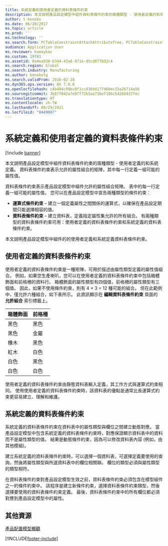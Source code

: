```yaml
---
title: 系統定義和使用者定義的資料表條件約束
description: 本文說明產品設定模型中組件資料表條件約束的兩種類型 - 使用者定義的和系統定義。 資料表條件約束表示允許的屬性組合的矩陣，其中每一行定義一組可能的屬性值。
author: t-benebo
ms.date: 06/20/2017
ms.topic: article
ms.prod: ''
ms.technology: ''
ms.search.form: PCTableConstraintAttachAttributeTree, PCTableConstraintColumnSystem, PCTableConstraintContentUserDef, PCTableConstraintDefinition, PCTableConstraintWizard
audience: Application User
ms.reviewer: kamaybac
ms.custom: 19781
ms.assetid: 0a4ea930-b344-43a8-871e-d5cd077892c4
ms.search.region: Global
ms.search.industry: Manufacturing
ms.author: benebotg
ms.search.validFrom: 2016-02-28
ms.dyn365.ops.version: AX 7.0.0
ms.openlocfilehash: c4b484c99bc8f1cc830d4177460ec15a26714a56
ms.sourcegitcommit: 3b87f042a7e97f72b5aa73bef186c5426b937fec
ms.translationtype: HT
ms.contentlocale: zh-TW
ms.lasthandoff: 09/29/2021
ms.locfileid: "8449007"
---
```

# <a name="system-defined-and-user-defined-table-constraints"></a>系統定義和使用者定義的資料表條件約束

[!include [banner](../includes/banner.md)]

本文說明產品設定模型中組件資料表條件約束的兩種類型 - 使用者定義的和系統定義。 資料表條件約束表示允許的屬性組合的矩陣，其中每一行定義一組可能的屬性值。

資料表條件約束表示產品設定模型中組件允許的屬性組合矩陣。 表中的每一行定義一組可能的屬性值。 您可以在產品設定模型中宣告兩種類型的條件約束：

-   **運算式條件約束** – 建立一個定義屬性之間關係的運算式，以確保在產品設定期間只能選擇相容的值。
-   **資料表條件約束** – 建立資料表，定義指定屬性集允許的所有組合。 有兩種類型的資料表條件約束可用：使用者定義的資料表條件約束和系統定義的資料表條件約束。

本文說明產品設定模型中組件的的使用者定義和系統定義資料表條件約束。

## <a name="user-defined-table-constraints"></a>使用者定義的資料表條件約束
使用者定義的資料表條件約束是一種矩陣，可用於描述由屬性類型定義的屬性值組合。 例如，如果您生產喇叭，您可以在使用者定義的資料表條件約束中包括箱體飾面和前格柵的資料行。 箱體飾面的屬性類型有四個值，前格柵的屬性類型有三個值。 因此，如果不使用條件約束，則有 4 × 3 = 12 種可能的組合。 但在此範例中，僅允許六種組合，如下表所示。 此資訊顯示在 **編輯資料表條件約束** 頁面的 **允許組合** 索引標籤上。

| 箱體飾面 | 前格柵 |
|----------------|-------------|
| 黑色          | 黑色       |
| 黑色          | 金屬       |
| 橡木            | 黑色       |
| 紅木       | 白色       |
| 白色          | 黑色       |
| 白色          | 白色       |

使用者定義的資料表條件約束由靜態資料表輸入定義，其工作方式與運算式約束相同。 使用使用者定義的資料表條件約束時，該資料表的優點是通常比長運算式約束更容易建立、理解和維護。

## <a name="system-defined-table-constraints"></a>系統定義的資料表條件約束
系統定義的資料表條件約束在資料表中的屬性類型與欄位之間建立動態對應。 當產品設定模型中包含系統定義的資料表條件約束時，對應保證顯示資料表中的資料而不是屬性類型的值。 結果是動態條件約束，因為可以修改資料表內容 (例如，由其他模組)。  

建立系統定義的資料表條件約束時，可以選擇一個資料表，可選擇定義要使用的查詢，然後將屬性類型與所選資料表中的欄位相關聯。 欄位的類型必須與屬性類型的類型相符。  

在資料表條件約束對產品設定模型生效之前，資料表條件約束必須包含在模型組件之一的條件約束中。 該程序是建立新條件約束，選擇資料表條件約束類型，然後選擇要使用的資料表條件約束定義。 最後，資料表條件約束中的所有欄位都必須對應到產品設定模型中的屬性。

## <a name="additional-resources"></a>其他資源

[產品配置模型概觀](product-configuration-models.md)





[!INCLUDE[footer-include](../../includes/footer-banner.md)]